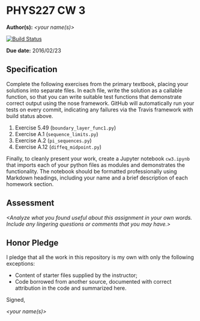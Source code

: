 # PHYS227 CW 3

**Author(s):** _\<your name(s)\>_

[![Build Status](https://travis-ci.org/chapman-phys227-2016s/cw-3-YOURTEAM.svg?branch=master)](https://travis-ci.org/chapman-phys227-2016s/cw-3-YOURTEAM)

**Due date:** 2016/02/23

## Specification

Complete the following exercises from the primary textbook, placing your solutions into separate files. In each file, write the solution as a callable function, so that you can write suitable test functions that demonstrate correct output using the nose framework. GitHub will automatically run your tests on every commit, indicating any failures via the Travis framework with build status above.

1. Exercise 5.49 (```boundary_layer_func1.py```)
1. Exercise A.1 (```sequence_limits.py```)
1. Exercise A.2 (```pi_sequences.py```)
1. Exercise A.12 (```diffeq_midpoint.py```)

Finally, to cleanly present your work, create a Jupyter notebook ```cw3.ipynb``` that imports each of your python files as modules and demonstrates the functionality. The notebook should be formatted professionally using Markdown headings, including your name and a brief description of each homework section. 

## Assessment

_\<Analyze what you found useful about this assignment in your own words. Include any lingering questions or comments that you may have.\>_

## Honor Pledge

I pledge that all the work in this repository is my own with only the following exceptions:

* Content of starter files supplied by the instructor;
* Code borrowed from another source, documented with correct attribution in the code and summarized here.

Signed,

_\<your name(s)\>_

